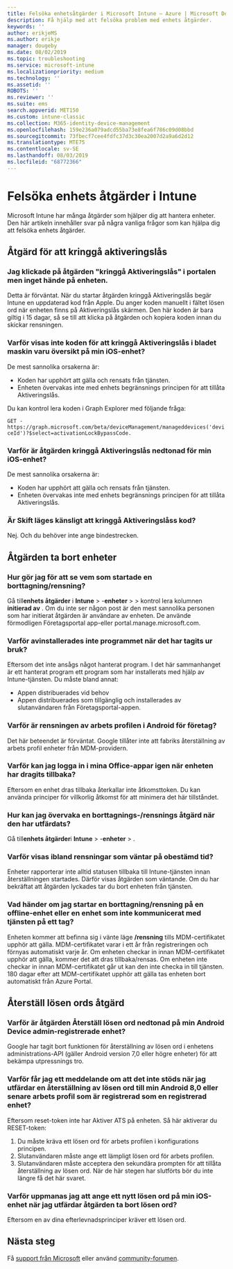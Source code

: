 ```yaml
---
title: Felsöka enhetsåtgärder i Microsoft Intune – Azure | Microsoft Docs
description: Få hjälp med att felsöka problem med enhets åtgärder.
keywords: ''
author: erikjeMS
ms.author: erikje
manager: dougeby
ms.date: 08/02/2019
ms.topic: troubleshooting
ms.service: microsoft-intune
ms.localizationpriority: medium
ms.technology: ''
ms.assetid: ''
ROBOTS: ''
ms.reviewer: ''
ms.suite: ems
search.appverid: MET150
ms.custom: intune-classic
ms.collection: M365-identity-device-management
ms.openlocfilehash: 159e236a079adcd55ba73e8fea6f786c09d08bbd
ms.sourcegitcommit: 73fbecf7cee4fdfc37d3c30ea2007d2a9a6d2d12
ms.translationtype: MTE75
ms.contentlocale: sv-SE
ms.lasthandoff: 08/03/2019
ms.locfileid: "68772366"
---
```

# <a name="troubleshoot-device-actions-in-intune"></a>Felsöka enhets åtgärder i Intune

Microsoft Intune har många åtgärder som hjälper dig att hantera enheter. Den här artikeln innehåller svar på några vanliga frågor som kan hjälpa dig att felsöka enhets åtgärder.

## <a name="bypass-activation-lock-action"></a>Åtgärd för att kringgå aktiveringslås

### <a name="i-clicked-the-bypass-activation-lock-action-in-the-portal-but-nothing-happened-on-the-device"></a>Jag klickade på åtgärden "kringgå Aktiveringslås" i portalen men inget hände på enheten.
Detta är förväntat. När du startar åtgärden kringgå Aktiveringslås begär Intune en uppdaterad kod från Apple. Du anger koden manuellt i fältet lösen ord när enheten finns på Aktiveringslås skärmen. Den här koden är bara giltig i 15 dagar, så se till att klicka på åtgärden och kopiera koden innan du skickar rensningen.

### <a name="why-dont-i-see-the-bypass-activation-lock-code-in-the-hardware-overview-blade-of-my-ios-device"></a>Varför visas inte koden för att kringgå Aktiveringslås i bladet maskin varu översikt på min iOS-enhet?
De mest sannolika orsakerna är:
- Koden har upphört att gälla och rensats från tjänsten.
- Enheten övervakas inte med enhets begränsnings principen för att tillåta Aktiveringslås.

Du kan kontrol lera koden i Graph Explorer med följande fråga:

```GET - https://graph.microsoft.com/beta/deviceManagement/manageddevices('deviceId')?$select=activationLockBypassCode.```

### <a name="why-is-the-bypass-activation-lock-action-greyed-out-for-my-ios-device"></a>Varför är åtgärden kringgå Aktiveringslås nedtonad för min iOS-enhet?
De mest sannolika orsakerna är: 
- Koden har upphört att gälla och rensats från tjänsten.
- Enheten övervakas inte med enhets begränsnings principen för att tillåta Aktiveringslås.

### <a name="is-the-bypass-activation-lock-code-case-sensitive"></a>Är Skift läges känsligt att kringgå Aktiveringslåss kod?
Nej. Och du behöver inte ange bindestrecken.

## <a name="remove-devices-action"></a>Åtgärden ta bort enheter

### <a name="how-do-i-tell-who-started-a-retirewipe"></a>Hur gör jag för att se vem som startade en borttagning/rensning?
Gå till**enhets åtgärder** i **Intune** > -**enheter** > > kontrol lera kolumnen **initierad av** .
Om du inte ser någon post är den mest sannolika personen som har initierat åtgärden är användare av enheten. De använde förmodligen Företagsportal app-eller portal.manage.microsoft.com.

### <a name="why-wasnt-my-application-uninstalled-after-using-retire"></a>Varför avinstallerades inte programmet när det har tagits ur bruk?
Eftersom det inte ansågs något hanterat program. I det här sammanhanget är ett hanterat program ett program som har installerats med hjälp av Intune-tjänsten. Du måste bland annat:
- Appen distribuerades vid behov
- Appen distribuerades som tillgänglig och installerades av slutanvändaren från Företagsportal-appen.

### <a name="why-is-wipe-grayed-out-for-android-enterprise-work-profile-devices"></a>Varför är rensningen av arbets profilen i Android för företag?
Det här beteendet är förväntat. Google tillåter inte att fabriks återställning av arbets profil enheter från MDM-providern.

### <a name="why-can-i-sign-back-into-my-office-apps-after-my-device-was-retired"></a>Varför kan jag logga in i mina Office-appar igen när enheten har dragits tillbaka?
Eftersom en enhet dras tillbaka återkallar inte åtkomsttoken. Du kan använda principer för villkorlig åtkomst för att minimera det här tillståndet.

### <a name="how-can-i-monitor-a-retirewipe-action-after-it-was-issued"></a>Hur kan jag övervaka en borttagnings-/rensnings åtgärd när den har utfärdats?
Gå till**enhets åtgärder**i **Intune** > -**enheter** > .

### <a name="why-do-wipes-sometimes-show-as-pending-indefinitely"></a>Varför visas ibland rensningar som väntar på obestämd tid?
Enheter rapporterar inte alltid statusen tillbaka till Intune-tjänsten innan återställningen startades. Därför visas åtgärden som väntande. Om du har bekräftat att åtgärden lyckades tar du bort enheten från tjänsten.

### <a name="what-happens-if-i-start-a-retirewipe-on-an-offline-device-or-a-device-that-hasnt-communicated-with-the-service-in-a-while"></a>Vad händer om jag startar en borttagning/rensning på en offline-enhet eller en enhet som inte kommunicerat med tjänsten på ett tag?
Enheten kommer att befinna sig i vänte läge **/rensning** tills MDM-certifikatet upphör att gälla. MDM-certifikatet varar i ett år från registreringen och förnyas automatiskt varje år. Om enheten checkar in innan MDM-certifikatet upphör att gälla, kommer det att dras tillbaka/rensas. Om enheten inte checkar in innan MDM-certifikatet går ut kan den inte checka in till tjänsten. 180 dagar efter att MDM-certifikatet upphör att gälla tas enheten bort automatiskt från Azure Portal.


## <a name="reset-passcode-action"></a>Återställ lösen ords åtgärd

### <a name="why-is-the-reset-passcode-action-greyed-out-on-my-android-device-admin-enrolled-device"></a>Varför är åtgärden Återställ lösen ord nedtonad på min Android Device admin-registrerade enhet?
Google har tagit bort funktionen för återställning av lösen ord i enhetens administrations-API (gäller Android version 7,0 eller högre enheter) för att bekämpa utpressnings tro.

### <a name="why-do-i-get-a-not-supported-message-when-i-issue-a-passcode-reset-to-my-android-80-or-later-work-profile-enrolled-device"></a>Varför får jag ett meddelande om att det inte stöds när jag utfärdar en återställning av lösen ord till min Android 8,0 eller senare arbets profil som är registrerad som en registrerad enhet?
Eftersom reset-token inte har Aktiver ATS på enheten. Så här aktiverar du RESET-token:
1. Du måste kräva ett lösen ord för arbets profilen i konfigurations principen.
2. Slutanvändaren måste ange ett lämpligt lösen ord för arbets profilen.
3. Slutanvändaren måste acceptera den sekundära prompten för att tillåta återställning av lösen ord.
När de här stegen har slutförts bör du inte längre få det här svaret.

### <a name="why-am-i-prompted-to-set-a-new-passcode-on-my-ios-device-when-i-issue-the-remove-passcode-action"></a>Varför uppmanas jag att ange ett nytt lösen ord på min iOS-enhet när jag utfärdar åtgärden ta bort lösen ord?
Eftersom en av dina efterlevnadsprinciper kräver ett lösen ord.

## <a name="next-steps"></a>Nästa steg

Få [support från Microsoft](get-support.md) eller använd [community-forumen](https://social.technet.microsoft.com/Forums/en-US/home?category=microsoftintune).

